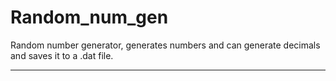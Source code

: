 # Random_num_gen
Random number generator, generates numbers and can generate decimals and saves it to a .dat file.

---
